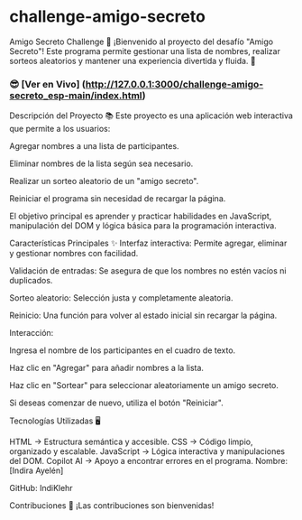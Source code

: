 # challenge-amigo-secreto
Amigo Secreto Challenge 🎁
¡Bienvenido al proyecto del desafío "Amigo Secreto"! Este programa permite gestionar una lista de nombres, realizar sorteos aleatorios y mantener una experiencia divertida y fluida. 🥳

### 😎 [Ver en Vivo] (http://127.0.0.1:3000/challenge-amigo-secreto_esp-main/index.html)
 
Descripción del Proyecto 📚
Este proyecto es una aplicación web interactiva que permite a los usuarios:

Agregar nombres a una lista de participantes.

Eliminar nombres de la lista según sea necesario.

Realizar un sorteo aleatorio de un "amigo secreto".

Reiniciar el programa sin necesidad de recargar la página.

El objetivo principal es aprender y practicar habilidades en JavaScript, manipulación del DOM y lógica básica para la programación interactiva.

Características Principales ✨
Interfaz interactiva: Permite agregar, eliminar y gestionar nombres con facilidad.

Validación de entradas: Se asegura de que los nombres no estén vacíos ni duplicados.

Sorteo aleatorio: Selección justa y completamente aleatoria.

Reinicio: Una función para volver al estado inicial sin recargar la página.


Interacción:

Ingresa el nombre de los participantes en el cuadro de texto.

Haz clic en "Agregar" para añadir nombres a la lista.

Haz clic en "Sortear" para seleccionar aleatoriamente un amigo secreto.

Si deseas comenzar de nuevo, utiliza el botón "Reiniciar".

Tecnologías Utilizadas 🖥️

HTML → Estructura semántica y accesible.
CSS → Código limpio, organizado y escalable.
JavaScript → Lógica interactiva y manipulaciones del DOM.
Copilot AI → Apoyo a encontrar errores en el programa.
Nombre: [Indira Ayelén]

GitHub: IndiKlehr

Contribuciones 🤝
¡Las contribuciones son bienvenidas!
